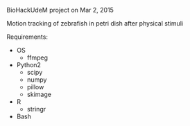 BioHackUdeM project on Mar 2, 2015

Motion tracking of zebrafish in petri dish after physical stimuli

Requirements:
  * OS
    * ffmpeg
  * Python2
    * scipy
    * numpy
    * pillow
    * skimage
  * R
    * stringr
  * Bash
